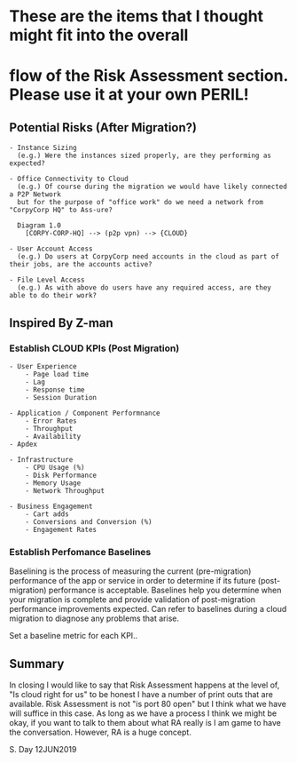 # These are the items that I thought might fit into the overall
# flow of the Risk Assessment section. Please use it at your own PERIL!

## Potential Risks (After Migration?)
    - Instance Sizing 
      (e.g.) Were the instances sized properly, are they performing as expected?

    - Office Connectivity to Cloud
      (e.g.) Of course during the migration we would have likely connected a P2P Network 
      but for the purpose of "office work" do we need a network from "CorpyCorp HQ" to Ass-ure?
      
      Diagram 1.0
        [CORPY-CORP-HQ] --> (p2p vpn) --> {CLOUD}

    - User Account Access
      (e.g.) Do users at CorpyCorp need accounts in the cloud as part of their jobs, are the accounts active?

    - File Level Access
      (e.g.) As with above do users have any required access, are they able to do their work?

## Inspired By Z-man

### Establish CLOUD KPIs (Post Migration)

    - User Experience
        - Page load time
        - Lag
        - Response time
        - Session Duration

    - Application / Component Performnance
        - Error Rates
        - Throughput
        - Availability
	- Apdex

    - Infrastructure
        - CPU Usage (%)
        - Disk Performance
        - Memory Usage
        - Network Throughput

    - Business Engagement
        - Cart adds
        - Conversions and Conversion (%)
        - Engagement Rates

### Establish Perfomance Baselines

Baselining is the process of measuring the current (pre-migration) performance of the app or service in order to determine
if its future (post-migration) performance is acceptable. Baselines help you determine when your migration is complete and
provide validation of post-migration performance improvements expected. Can refer to baselines during a cloud migration to
diagnose any problems that arise.

Set a baseline metric for each KPI.. 
    
## Summary
In closing I would like to say that Risk Assessment happens at the level of, "Is cloud right for us" to be honest I have 
a number of print outs that are available. Risk Assessment is not "is port 80 open" but I think what we have will suffice
in this case. As long as we have a process I think we might be okay, if you want to talk to them about what RA really is
I am game to have the conversation. However, RA is a huge concept. 

S. Day 12JUN2019
